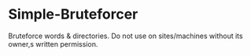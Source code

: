 # Simple-Bruteforcer
Bruteforce words &amp; directories.
Do not use on sites/machines without its owner,s written permission.
